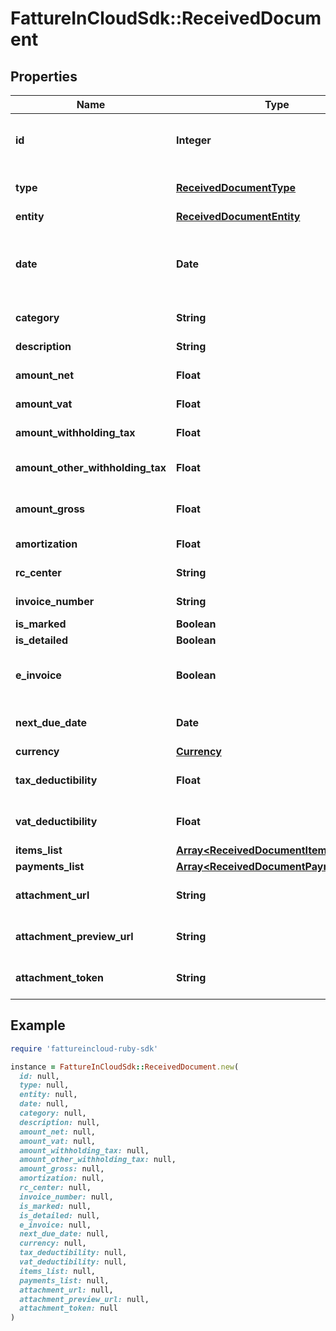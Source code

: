 # FattureInCloudSdk::ReceivedDocument

## Properties

| Name | Type | Description | Notes |
| ---- | ---- | ----------- | ----- |
| **id** | **Integer** | Unique identifier of the document. | [optional] |
| **type** | [**ReceivedDocumentType**](ReceivedDocumentType.md) |  | [optional][default to &#39;expense&#39;] |
| **entity** | [**ReceivedDocumentEntity**](ReceivedDocumentEntity.md) |  |  |
| **date** | **Date** | Date of the document [If not specified, today date is used]. | [optional] |
| **category** | **String** | Document category. | [optional] |
| **description** | **String** | Document description. | [optional] |
| **amount_net** | **Float** | Total net amount. | [optional] |
| **amount_vat** | **Float** | Total vat amount. | [optional] |
| **amount_withholding_tax** | **Float** | Withholding tax amount. | [optional] |
| **amount_other_withholding_tax** | **Float** | Other withholding tax amount. | [optional] |
| **amount_gross** | **Float** | [Read Only] Total gross amount. | [optional][readonly] |
| **amortization** | **Float** | Amortization value | [optional] |
| **rc_center** | **String** | Revenue center. | [optional] |
| **invoice_number** | **String** | Invoice number | [optional] |
| **is_marked** | **Boolean** |  | [optional] |
| **is_detailed** | **Boolean** |  | [optional] |
| **e_invoice** | **Boolean** | [Read Only] Indicates if this is an e-invoice. | [optional] |
| **next_due_date** | **Date** | [Read Only] Next due date. | [optional][readonly] |
| **currency** | [**Currency**](Currency.md) |  | [optional] |
| **tax_deductibility** | **Float** | Tax deducibility percentage. | [optional] |
| **vat_deductibility** | **Float** | Vat deducibility percentage. | [optional] |
| **items_list** | [**Array&lt;ReceivedDocumentItemsList&gt;**](ReceivedDocumentItemsList.md) |  | [optional] |
| **payments_list** | [**Array&lt;ReceivedDocumentPaymentsList&gt;**](ReceivedDocumentPaymentsList.md) |  | [optional] |
| **attachment_url** | **String** | [Read Only] Attachment url. | [optional][readonly] |
| **attachment_preview_url** | **String** | [Read Only] Attachment preview url. | [optional][readonly] |
| **attachment_token** | **String** | Uploaded attachement token. | [optional] |

## Example

```ruby
require 'fattureincloud-ruby-sdk'

instance = FattureInCloudSdk::ReceivedDocument.new(
  id: null,
  type: null,
  entity: null,
  date: null,
  category: null,
  description: null,
  amount_net: null,
  amount_vat: null,
  amount_withholding_tax: null,
  amount_other_withholding_tax: null,
  amount_gross: null,
  amortization: null,
  rc_center: null,
  invoice_number: null,
  is_marked: null,
  is_detailed: null,
  e_invoice: null,
  next_due_date: null,
  currency: null,
  tax_deductibility: null,
  vat_deductibility: null,
  items_list: null,
  payments_list: null,
  attachment_url: null,
  attachment_preview_url: null,
  attachment_token: null
)
```


